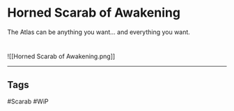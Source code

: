 # Horned Scarab of Awakening
The Atlas can be anything you want... and everything you want.

#
![[Horned Scarab of Awakening.png]]

---
## Tags
#Scarab
#WiP 